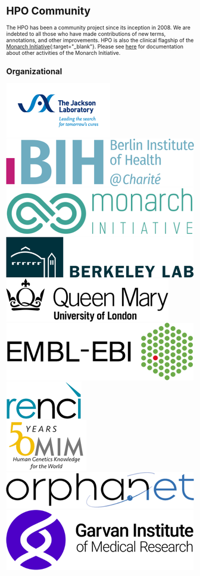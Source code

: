 # HPO Community

The HPO has been a community project since its inception in 2008. We are indebted to all those who have made contributions of new terms, annotations, and other improvements. HPO is also the clinical flagship of the [Monarch Initiative](https://monarchinitiative.org/){:target="_blank"}. Please see [here](https://monarch-initiative.github.io/monarch-documentation/) for documentation about other activities of the Monarch Initiative.

## Organizational

<div class="grid-container">
    <div class="grid-item">
      <img src="../img/jax_logo.png" alt="Logo 1">
    </div>
    <div class="grid-item">
      <img src="../img/bih-logo.svg" alt="Logo 2">
    </div>
    <div class="grid-item">
      <img src="../img/monarch-logo.png" alt="Logo 2">
    </div>
    <div class="grid-item">
      <img src="../img/berkeley-logo.svg" alt="Logo 2">
    </div>
    <div class="grid-item">
      <img src="../img/qm-logo-black.svg" alt="Logo 2">
    </div>
    <div class="grid-item">
      <img src="../img/EMBL_EBI_Logo_black.svg" alt="Logo 2">
    </div>
    <div class="grid-item">
      <img src="../img/renci-logo.png" alt="Logo 2">
    </div>
    <div class="grid-item">
      <img src="../img/omim-logo.jpg" alt="Logo 2">
    </div>
    <div class="grid-item">
      <img src="../img/orphanet-logo.png" alt="Logo 2">
    </div>
    <div class="grid-item">
      <img src="../img/gimr-logo.png" alt="Logo 2">
    </div>
</div>